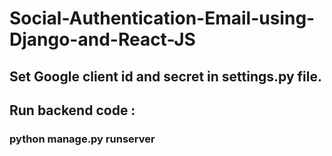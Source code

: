# Social-Authentication-Email-using-Django-and-React-JS

## Set Google client id and secret in settings.py file.
## Run backend code :
### python manage.py runserver
